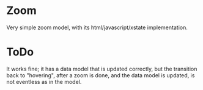 # Zoom

Very simple zoom model, with its html/javascript/xstate implementation.

# ToDo

It works fine; it has a data model that is updated correctly, but the transition back to "hovering", after a zoom is done, and the data model is updated, is not eventless as in the model.
